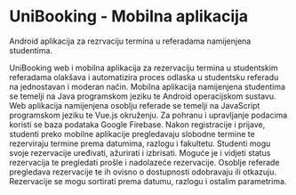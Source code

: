 # UniBooking - Mobilna aplikacija
 
Android aplikacija za rezrvaciju termina u referadama namijenjena studentima.

UniBooking web i mobilna aplikacija za rezervaciju termina u studentskim referadama olakšava i automatizira proces odlaska u studentsku referadu na jednostavan i moderan način. Mobilna aplikacija namijenjena studentima se temelji na Java programskom jeziku te Android operacijskom sustavu. Web aplikacija namijenjena osoblju referade se temelji na JavaScript programskom jeziku te Vue.js okruženju. Za pohranu i upravljanje podacima koristi se baza podataka Google Firebase. Nakon registracije i prijave, studenti preko mobilne aplikacije pregledavaju slobodne termine te rezerviraju termine prema datumima, razlogu i fakultetu. Studenti mogu svoje rezervacije uređivati, ažurirati i izbrisati. Moguće je i vidjeti status rezervacija te pregledati prošle i nadolazeće rezervacije. Osoblje referade pregledava rezervacije te ih ovisno o dostupnosti odobravaju ili otkazuju. Rezervacije se mogu sortirati prema datumu, razlogu i ostalim parametrima.
